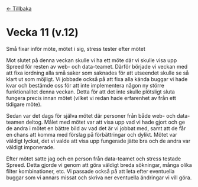 [← Tillbaka](../README.md)

# Vecka 11 (v.12)

Små fixar inför möte, mötet i sig, stress tester efter mötet

Mot slutet på denna veckan skulle vi ha ett möte där vi skulle visa upp Spreed för resten av web- och data-teamet. Därför började vi veckan med att fixa iordning alla små saker som saknades för att utseendet skulle se så klart ut som möjligt. Vi jobbade också på att fixa alla kända buggar vi hade kvar och bestämde oss för att inte implementera någon ny större funktionalitet denna veckan. Detta för att det inte skulle plötsligt sluta fungera precis innan mötet (vilket vi redan hade erfarenhet av från ett tidigare möte).

Sedan var det dags för själva mötet där personer från både web- och data-teamen deltog. Målet med mötet var att visa upp vad vi hade gjort och ge de andra i mötet en bättre bild av vad det är vi jobbat med, samt att de får en chans att komma med förslag på förbättringar och dylikt. Mötet var väldigt lyckat, det vi valde att visa upp fungerade jätte bra och de andra var väldigt imponerade.

Efter mötet satte jag och en person från data-teamet och stress testade Spreed. Detta gjorde vi genom att göra väldigt breda sökningar, många olika filter kombinationer, etc. Vi passade också på att leta efter eventuella buggar som vi annars missat och skriva ner eventuella ändringar vi vill göra.
